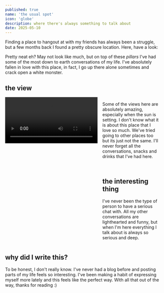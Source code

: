 ```yaml
---
published: true
name: 'the usual spot'
icon: 'globe'
description: where there's always something to talk about
date: 2025-05-10
---
```



<script>
  import CaptionImage from '$lib/components/CaptionImage.svelte';
  import Icon from '~icons/ph/files';
  // Icons can be paper, globe, or code
</script>

Finding a place to hangout at with my friends has always been a struggle, but a few months back I found a pretty obscure location. Here, have a look:

<CaptionImage image="thespot.png" alt="the spot." source="/src/content/blog/thespot/thespot.png" sizes="50rem"/>

Pretty neat eh? May not look like much, but on top of these *pillars* I've had some of the most down to earth conversations of my life. I've absolutely fallen in love with this place, in fact, I go up there alone sometimes and crack open a white monster.

## the view

<div style="display: flex; align-items: flex-start; gap: 1rem;">
  <video
    src="/src/content/blog/thespot/thespot.mp4"
    width="400"
    controls
    style="display:block;"
  ></video>
  <div>
    <p>Some of the views here are absolutely amazing, especially when the sun is setting. I don't know what it is about this place that I love so much. We've tried going to other places too but its just not the same. I'll never forget all the conversations, snacks and drinks that I've had here.</p><br>
    <h2>the interesting thing</h2>
    <p>I've never been the type of person to have a serious chat with. All my other conversations are lighthearted and funny, but when I'm here everything I talk about is always so serious and deep.</p>
  </div>
</div>

## why did I write this?

To be honest, I don't really know. I've never had a blog before and posting parts of my life feels so interesting. I've been making a habit of expressing myself more lately and this feels like the perfect way. With all that out of the way, thanks for reading :)